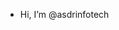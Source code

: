- Hi, I’m @asdrinfotech

<!---
asdrinfotech/asdrinfotech is a ✨ special ✨ repository because its `README.md` (this file) appears on your GitHub profile.
You can click the Preview link to take a look at your changes.
--->
